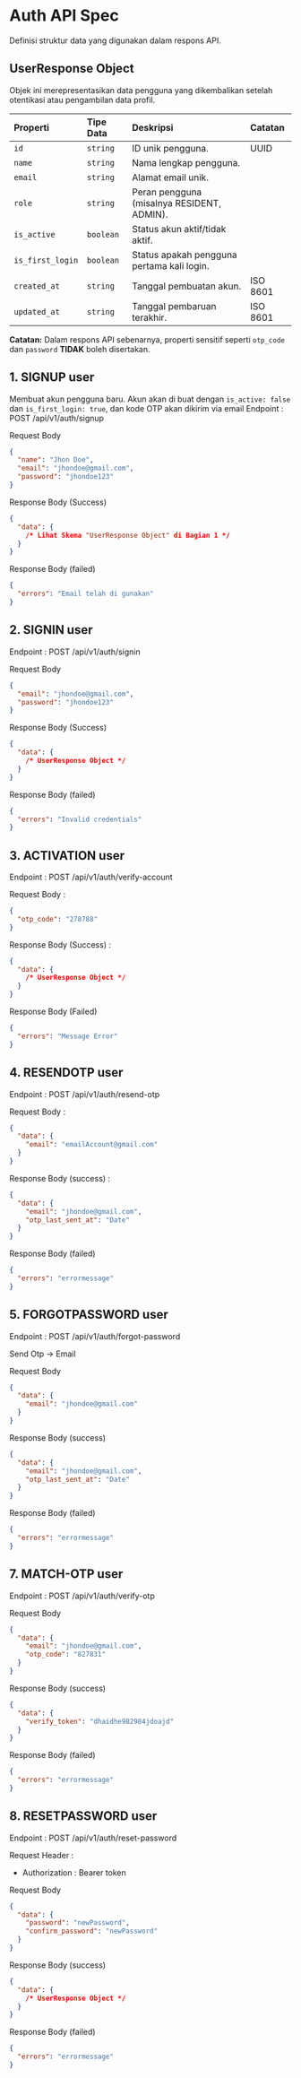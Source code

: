 # Auth API Spec

Definisi struktur data yang digunakan dalam respons API.

## UserResponse Object

Objek ini merepresentasikan data pengguna yang dikembalikan setelah otentikasi atau pengambilan data profil.

| Properti         | Tipe Data | Deskripsi                                  | Catatan  |
| :--------------- | :-------- | :----------------------------------------- | :------- |
| `id`             | `string`  | ID unik pengguna.                          | UUID     |
| `name`           | `string`  | Nama lengkap pengguna.                     |          |
| `email`          | `string`  | Alamat email unik.                         |          |
| `role`           | `string`  | Peran pengguna (misalnya RESIDENT, ADMIN). |          |
| `is_active`      | `boolean` | Status akun aktif/tidak aktif.             |          |
| `is_first_login` | `boolean` | Status apakah pengguna pertama kali login. |          |
| `created_at`     | `string`  | Tanggal pembuatan akun.                    | ISO 8601 |
| `updated_at`     | `string`  | Tanggal pembaruan terakhir.                | ISO 8601 |

**Catatan:** Dalam respons API sebenarnya, properti sensitif seperti `otp_code` dan `password` **TIDAK** boleh disertakan.

## 1. SIGNUP user

Membuat akun pengguna baru. Akun akan di buat dengan `is_active: false` dan `is_first_login: true`, dan kode OTP akan dikirim via email
Endpoint : POST /api/v1/auth/signup

Request Body

```json
{
  "name": "Jhon Doe",
  "email": "jhondoe@gmail.com",
  "password": "jhondoe123"
}
```

Response Body (Success)

```json
{
  "data": {
    /* Lihat Skema "UserResponse Object" di Bagian 1 */
  }
}
```

Response Body (failed)

```json
{
  "errors": "Email telah di gunakan"
}
```

## 2. SIGNIN user

Endpoint : POST /api/v1/auth/signin

Request Body

```json
{
  "email": "jhondoe@gmail.com",
  "password": "jhondoe123"
}
```

Response Body (Success)

```json
{
  "data": {
    /* UserResponse Object */
  }
}
```

Response Body (failed)

```json
{
  "errors": "Invalid credentials"
}
```

## 3. ACTIVATION user

Endpoint : POST /api/v1/auth/verify-account

Request Body :

```json
{
  "otp_code": "278788"
}
```

Response Body (Success) :

```json
{
  "data": {
    /* UserResponse Object */
  }
}
```

Response Body (Failed)

```json
{
  "errors": "Message Error"
}
```

## 4. RESENDOTP user

Endpoint : POST /api/v1/auth/resend-otp

Request Body :

```json
{
  "data": {
    "email": "emailAccount@gmail.com"
  }
}
```

Response Body (success) :

```json
{
  "data": {
    "email": "jhondoe@gmail.com",
    "otp_last_sent_at": "Date"
  }
}
```

Response Body (failed)

```json
{
  "errors": "errormessage"
}
```

## 5. FORGOTPASSWORD user

Endpoint : POST /api/v1/auth/forgot-password

Send Otp -> Email

Request Body

```json
{
  "data": {
    "email": "jhondoe@gmail.com"
  }
}
```

Response Body (success)

```json
{
  "data": {
    "email": "jhondoe@gmail.com",
    "otp_last_sent_at": "Date"
  }
}
```

Response Body (failed)

```json
{
  "errors": "errormessage"
}
```

## 7. MATCH-OTP user

Endpoint : POST /api/v1/auth/verify-otp

Request Body

```json
{
  "data": {
    "email": "jhondoe@gmail.com",
    "otp_code": "827831"
  }
}
```

Response Body (success)

```json
{
  "data": {
    "verify_token": "dhaidhe982984jdoajd"
  }
}
```

Response Body (failed)

```json
{
  "errors": "errormessage"
}
```

## 8. RESETPASSWORD user

Endpoint : POST /api/v1/auth/reset-password

Request Header :

- Authorization : Bearer token

Request Body

```json
{
  "data": {
    "password": "newPassword",
    "confirm_password": "newPassword"
  }
}
```

Response Body (success)

```json
{
  "data": {
    /* UserResponse Object */
  }
}
```

Response Body (failed)

```json
{
  "errors": "errormessage"
}
```
